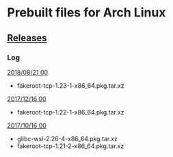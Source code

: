 # Prebuilt files for Arch Linux

## [Releases](https://github.com/yuk7/arch-prebuilt/releases/)

### Log

[2018/08/21 00](https://github.com/yuk7/arch-prebuilt/releases/tag/18082100)
* fakeroot-tcp-1.23-1-x86_64.pkg.tar.xz

[2017/12/16 00](https://github.com/yuk7/arch-prebuilt/releases/tag/17121600)
* fakeroot-tcp-1.22-1-x86_64.pkg.tar.xz

[2017/10/16 00](https://github.com/yuk7/arch-prebuilt/releases/tag/17101600)
* glibc-wsl-2.26-4-x86_64.pkg.tar.xz
* fakeroot-tcp-1.21-2-x86_64.pkg.tar.xz
